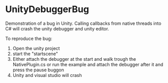 # UnityDebuggerBug
Demonstration of a bug in Unity. Calling callbacks from native threads into C# will crash the unity debugger and unity editor.

To reproduce the bug:
1. Open the unity project
2. start the "startscene"
3. Either attach the debugger at the start and walk trough the NativePlugin.cs or run the example and attach the debugger after
it and press the pause buggon
4. Unity and visual studio will crash
